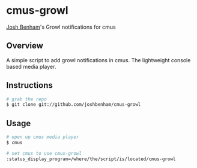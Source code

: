 cmus-growl
==========

[Josh Benham](http://joshbenham.net)'s Growl notifications for cmus

Overview
--------

A simple script to add growl notifications in cmus. The lightweight console based media player.

Instructions
------------
```sh
# grab the repo
$ git clone git://github.com/joshbenham/cmus-growl
```

Usage
-------

```sh
# open up cmus media player
$ cmus

# set cmus to use cmus-growl
:status_display_program=/where/the/script/is/located/cmus-growl
```
